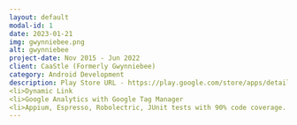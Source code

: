 ```yaml
---
layout: default
modal-id: 1
date: 2023-01-21
img: gwynniebee.png
alt: gwynniebee
project-date: Nov 2015 - Jun 2022
client: CaaStle (Formerly Gwynniebee)
category: Android Development
description: Play Store URL - https://play.google.com/store/apps/details?id=com.gwynniebee.gbcloset <br>The subscription base E-Commerce App contains the following modules (developed from scratch):- <br><ol><li> Login (email and social login), Home screen, Collection screen, Product Screen, Filter and Sort, Loyalty Rewards, Write a Review, Size Advisor and Size Chart, Closet Screen, Payment screen (TTB and Dart), etc. <li> Payment integration with stripe.<li>Push Notification, In-App Notifications using Salesforce Marketing Cloud
<li>Dynamic Link
<li>Google Analytics with Google Tag Manager
<li>Appium, Espresso, Robolectric, JUnit tests with 90% code coverage.
---
```

